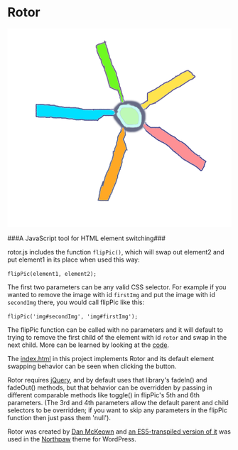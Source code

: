 Rotor
======
<img src='images/rotor-logo-1.png' />

###A JavaScript tool for HTML element switching###

rotor.js includes the function <code>flipPic()</code>, which will swap out element2 and put element1 in its place when used this way:

`flipPic(element1, element2);`

The first two parameters can be any valid CSS selector.  For example if you wanted to remove the image with id <code>firstImg</code> and put the image with id <code>secondImg</code> there, you would call flipPic like this:

`flipPic('img#secondImg', 'img#firstImg');`

The flipPic function can be called with no parameters and it will default to trying to remove the first child of the element with id <code>rotor</code> and swap in the next child.  More can be learned by looking at the [code](js/rotor.js).

The [index.html](index.html) in this project implements Rotor and its default element swapping behavior can be seen when clicking the button.

Rotor requires [jQuery](http://jquery.com), and by default uses that library's fadeIn() and fadeOut() methods, but that behavior can be overridden by passing in different comparable methods like toggle() in flipPic's 5th and 6th parameters.  (The 3rd and 4th parameters allow the default parent and child selectors to be overridden; if you want to skip any parameters in the flipPic function then just pass them 'null').

Rotor was created by [Dan McKeown](http://danmckeown.info) and [an ES5-transpiled version of it](js/rotor010beta4babelIIFE.js) was used in the [Northpaw](http://djmblog.com/product/18) theme for WordPress.
